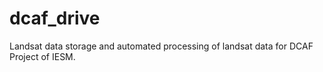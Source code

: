 # dcaf_drive

Landsat data storage and automated processing of landsat data for DCAF Project of IESM.
